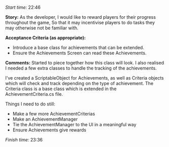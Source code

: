 
*Start time:* 22:46

**Story:** 
As the developer, I would like to reward players for their progress throughout the game,
So that it may incentivise players to do tasks they may otherwise not be familiar with.

**Acceptance Criteria (as appropriate):**
- Introduce a base class for achievements that can be extended.
- Ensure the Achievements Screen can read these Achievements.

**Comments:** 
Started to piece together how this class will look. I also realised I needed a few extra classes to handle the tracking of the achievements.

I've created a ScriptableObject for Achievements, as well as Criteria objects which will check and track depending on the type of achievement. The Criteria class is a base class which is extended in the AchievementCriteria.cs file.

Things I need to do still:
- Make a few more AchievementCriterias
- Make an AchievementManager
- Tie the AchievementManager to the UI in a meaningful way
- Ensure Achievements give rewards

*Finish time:* 23:36